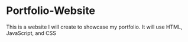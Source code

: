 # Portfolio-Website
This is a website I will create to showcase my portfolio. It will use HTML, JavaScript, and CSS
